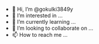 - 👋 Hi, I’m @gokulki3849y
- 👀 I’m interested in ...
- 🌱 I’m currently learning ...
- 💞️ I’m looking to collaborate on ...
- 📫 How to reach me ...

<!---
gokulki3849y/gokulki3849y is a ✨ special ✨ repository because its `README.md` (this file) appears on your GitHub profile.
You can click the Preview link to take a look at your changes.
--->
